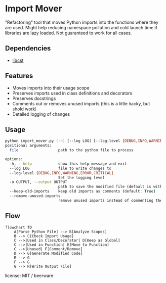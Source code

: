 # Import Mover

"Refactoring" tool that moves Python imports into the functions where they are used. Might help reducing namespace pollution and cold launch time if libraries are lazy loaded. Not guaranteed to work for all cases.
## Dependencies
- [libcst](https://github.com/Instagram/LibCST)
 
## Features
- Moves imports into their usage scope
- Preserves imports used in class definitions and decorators
- Preserves docstrings
- Comments out or removes unused imports (this is a little hacky, but shold work)
- Detailed logging of changes

## Usage
```bash
python import_mover.py [-h] [--log LOG] [--log-level {DEBUG,INFO,WARNING,ERROR,CRITICAL}] [-o OUTPUT] [--keep-old-imports] [--remove-unused-imports] file
positional arguments:
  file                  path to the python file to process

options:
  -h, --help            show this help message and exit
  --log LOG             file to write changes to
  --log-level {DEBUG,INFO,WARNING,ERROR,CRITICAL}
                        Set the logging level
  -o OUTPUT, --output OUTPUT
                        path to save the modified file (default is with a suffix "_im")
  --keep-old-imports    keep old imports as comments (default: True)
  --remove-unused-imports
                        remove unused imports instead of commenting them (default: True)
```

## Flow
```mermaid
flowchart TD
    A[Parse Python File] --> B[Analyze Scopes]
    B --> C{Check Import Usage}
    C -->|Used in Class/Decorator| D[Keep as Global]
    C -->|Used in Function| E[Move to Function]
    C -->|Unused| F[Comment/Remove]
    D --> G[Generate Modified Code]
    E --> G
    F --> G
    G --> H[Write Output File]
``` 


license: MIT / beerware